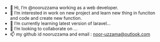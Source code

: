 - 👋 Hi, I’m @nooruzzama working as a web developer.
- 👀 I’m interested in work on new project and learn new thing in funciton and code and create new function.
- 🌱 I’m currently learning latest version of laravel...
- 💞️ I’m looking to collaborate on ...
- 📫 my github id nooruzzama and email : noor-uzzama@outlook.com

<!---
nooruzzama is a ✨ special ✨ repository because its `README.md` (this file) appears on your GitHub profile.
You can click the Preview link to take a look at your changes.
--->
